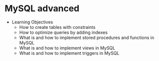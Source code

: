 # MySQL advanced

- Learning Objectives
  - How to create tables with constraints
  - How to optimize queries by adding indexes
  - What is and how to implement stored procedures and functions in MySQL
  - What is and how to implement views in MySQL
  - What is and how to implement triggers in MySQL
